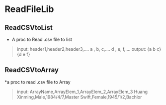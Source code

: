 # ReadFileLib
## ReadCSVtoList
* A proc to Read .csv file to list
>input:
>header1,header2,header3,....
>a      ,      b,      c,....
>d      ,      e,      f,....
>output:
>{a b c} {d e f}
## ReadCSVtoArray
*a proc to read .csv file to Array
>input:
>ArrayName,ArrayElem_1,ArrayElem_2,ArrayElem_3
>Huang Xinming,Male,1984/4/7,Master
>Swift,Female,1945/1/2,Bachlor
